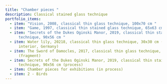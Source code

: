 ```yaml
---
title: "Chamber pieces "
description: Classical stained glass technique
portfolio_items:
  - item: "Vision, 2008, classical thin glass technique, 100x70 cm "
  - item: "Game, 1997, classical thin stained glass technique, 65x63 cm "
  - item: "Secrets of the Dukes Oginski Manor, 2019, classical thin stained glass
      technique, 90x56 cm "
  - item: Water lily, 20218, classical thin glass technique, 30x30 cm (private
      interior, Germany)
  - item: The Sword of Damocles, 2017, classical thin glass technique, 100x70 cm
      (fragment)
  - item: Secrets of the Dukes Oginski Manor, 2019, classical thin stained glass
      technique, 90x56 cm (process)
  - item: Chamber pieces for exhibitions (in process)
  - item: 2 - Birds
---
```

